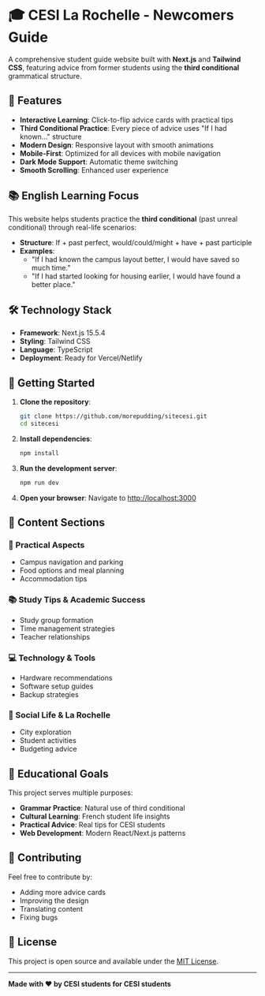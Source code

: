 # 🎓 CESI La Rochelle - Newcomers Guide

A comprehensive student guide website built with **Next.js** and **Tailwind CSS**, featuring advice from former students using the **third conditional** grammatical structure.

## 🌟 Features

- **Interactive Learning**: Click-to-flip advice cards with practical tips
- **Third Conditional Practice**: Every piece of advice uses "If I had known..." structure
- **Modern Design**: Responsive layout with smooth animations
- **Mobile-First**: Optimized for all devices with mobile navigation
- **Dark Mode Support**: Automatic theme switching
- **Smooth Scrolling**: Enhanced user experience

## 📚 English Learning Focus

This website helps students practice the **third conditional** (past unreal conditional) through real-life scenarios:

- **Structure**: If + past perfect, would/could/might + have + past participle
- **Examples**: 
  - "If I had known the campus layout better, I would have saved so much time."
  - "If I had started looking for housing earlier, I would have found a better place."

## 🛠️ Technology Stack

- **Framework**: Next.js 15.5.4
- **Styling**: Tailwind CSS
- **Language**: TypeScript
- **Deployment**: Ready for Vercel/Netlify

## 🚀 Getting Started

1. **Clone the repository**:
   ```bash
   git clone https://github.com/morepudding/sitecesi.git
   cd sitecesi
   ```

2. **Install dependencies**:
   ```bash
   npm install
   ```

3. **Run the development server**:
   ```bash
   npm run dev
   ```

4. **Open your browser**:
   Navigate to [http://localhost:3000](http://localhost:3000)

## 📖 Content Sections

### 🏫 Practical Aspects
- Campus navigation and parking
- Food options and meal planning
- Accommodation tips

### 📚 Study Tips & Academic Success
- Study group formation
- Time management strategies
- Teacher relationships

### 💻 Technology & Tools
- Hardware recommendations
- Software setup guides
- Backup strategies

### 🌊 Social Life & La Rochelle
- City exploration
- Student activities
- Budgeting advice

## 🎯 Educational Goals

This project serves multiple purposes:
- **Grammar Practice**: Natural use of third conditional
- **Cultural Learning**: French student life insights
- **Practical Advice**: Real tips for CESI students
- **Web Development**: Modern React/Next.js patterns

## 🤝 Contributing

Feel free to contribute by:
- Adding more advice cards
- Improving the design
- Translating content
- Fixing bugs

## 📝 License

This project is open source and available under the [MIT License](LICENSE).

---

**Made with ❤️ by CESI students for CESI students**
